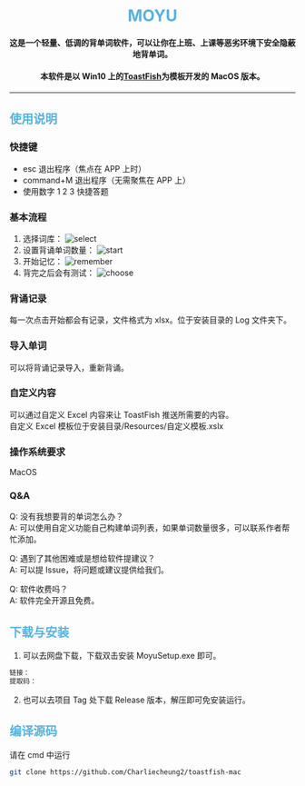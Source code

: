 <div align="center">

# <font color=#58B2DC>MOYU</font>

#### 这是一个轻量、低调的背单词软件，可以让你在上班、上课等恶劣环境下安全隐蔽地背单词。

#### 本软件是以 Win10 上的[ToastFish](https://lab.magiconch.com/toast-fish/)为模板开发的 MacOS 版本。

</div>

---

## <font color=#58B2DC>使用说明</font>

### 快捷键

- esc 退出程序（焦点在 APP 上时）
- command+M 退出程序（无需聚焦在 APP 上）
- 使用数字 1 2 3 快捷答题

### 基本流程

1. 选择词库：
   ![select]()
2. 设置背诵单词数量：
   ![start]()
3. 开始记忆：
   ![remember]()
4. 背完之后会有测试：
   ![choose]()

### 背诵记录

每一次点击开始都会有记录，文件格式为 xlsx。位于安装目录的 Log 文件夹下。

### 导入单词

可以将背诵记录导入，重新背诵。

### 自定义内容

可以通过自定义 Excel 内容来让 ToastFish 推送所需要的内容。  
自定义 Excel 模板位于安装目录/Resources/自定义模板.xslx

### 操作系统要求

MacOS

### Q&A

Q: 没有我想要背的单词怎么办？  
A: 可以使用自定义功能自己构建单词列表，如果单词数量很多，可以联系作者帮忙添加。

Q: 遇到了其他困难或是想给软件提建议？  
A: 可以提 Issue，将问题或建议提供给我们。

Q: 软件收费吗？  
A: 软件完全开源且免费。

## <font color=#58B2DC>下载与安装</font>

1. 可以去网盘下载，下载双击安装 MoyuSetup.exe 即可。

```bash
链接：
提取码：
```

2. 也可以去项目 Tag 处下载 Release 版本，解压即可免安装运行。

## <font color=#58B2DC>编译源码</font>

请在 cmd 中运行

```bash
git clone https://github.com/Charliecheung2/toastfish-mac
```
